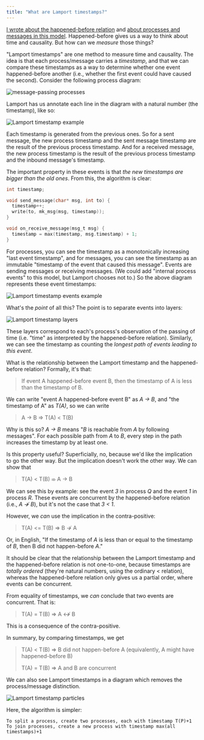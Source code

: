 ```yaml
---
title: "What are Lamport timestamps?"
---
```


[I wrote about the happened-before relation](/2017/02/10/happened-before/) and [about processes and messages in this model](/2017/02/11/are-processes-and-messages-different/). Happened-before gives us a way to think about time and causality. But how can we _measure_ those things?

"Lamport timestamps" are one method to measure time and causality. The idea is that each process/message carries a _timestamp_, and that we can compare these timestamps as a way to determine whether one event happened-before another (i.e., whether the first event could have caused the second). Consider the following process diagram:

![message-passing processes](/assets/2017-02-10-happened-before/message-passing-processes.png)

Lamport has us annotate each line in the diagram with a natural number (the timestamp), like so:

![Lamport timestamp example](/assets/2017-02-12-lamport-timestamps/lamport-timestamps-example.png)

Each timestamp is generated from the previous ones. So for a sent message, the new process timestamp and the sent message timestamp are the result of the previous process timestamp. And for a received message, the new process timestamp is the result of the previous process timestamp and the inbound message's timestamp.

The important property in these events is that _the new timestamps are bigger than the old ones_. From this, the algorithm is clear:

```c
int timestamp;

void send_message(char* msg, int to) {
  timestamp++;
  write(to, mk_msg(msg, timestamp));
}

void on_receive_message(msg_t msg) {
  timestamp = max(timestamp, msg.timestamp) + 1;
}
```

For processes, you can see the timestamp as a monotonically increasing "last event timestamp", and for messages, you can see the timestamp as an immutable "timestamp of the event that caused this message". Events are sending messages or receiving messages. (We could add "internal process events" to this model, but Lamport chooses not to.) So the above diagram represents these event timestamps:

![Lamport timestamp events example](/assets/2017-02-12-lamport-timestamps/lamport-timestamp-events.png)

What's the _point_ of all this? The point is to separate events into layers:

![Lamport timestamp layers](/assets/2017-02-12-lamport-timestamps/lamport-timestamp-layers.png)

These layers correspond to each's process's observation of the passing of time (i.e. "time" as interpreted by the happened-before relation). Similarly, we can see the timestamp as counting the _longest path of events leading to this event_.

What is the relationship between the Lamport timestamp and the happened-before relation? Formally, it's that:

> If event A happened-before event B, then the timestamp of A is less than the timestamp of B.

We can write "event A happened-before event B" as _A → B_, and "the timestamp of A" as _T(A)_, so we can write

> A → B ⇒ T(A) < T(B)

Why is this so? _A → B_ means "_B_ is reachable from _A_ by following messages". For each possible path from _A_ to _B_, every step in the path increases the timestamp by at least one.

Is this property useful? Superficially, no, because we'd like the implication to go the other way. But the implication doesn't work the other way. We can show that

> T(A) < T(B) ⤃ A → B

 We can see this by example: see the event _3_ in process _Q_ and the event _1_ in process _R_. These events are concurrent by the happened-before relation (i.e., _A ↛ B_), but it's not the case that _3 < 1_.

However, we _can_ use the implication in the contra-positive:

> T(A) <= T(B) ⇒ B ↛ A

Or, in English, "If the timestamp of _A_ is less than or equal to the timestamp of _B_, then B did not happen-before _A_."

It should be clear that the relationship between the Lamport timestamp and the happened-before relation is not one-to-one, because timestamps are _totally ordered_ (they're natural numbers, using the ordinary < relation), whereas the happened-before relation only gives us a partial order, where events can be concurrent.

From equality of timestamps, we _can_ conclude that two events are concurrent. That is:

> T(A) = T(B) ⇒ A ↮ B

This is a consequence of the contra-positive.

In summary, by comparing timestamps, we get


> T(A) < T(B) ⇒ B did not happen-before A (equivalently, A might have happened-before B)
>
> T(A) = T(B) ⇒ A and B are concurrent

We can also see Lamport timestamps in a diagram which removes the process/message distinction.

![Lamport timestamp particles](/assets/2017-02-12-lamport-timestamps/lamport-timestamps-particles.png)

Here, the algorithm is simpler:

```
To split a process, create two processes, each with timestamp T(P)+1
To join processes, create a new process with timestamp max(all timestamps)+1
```
